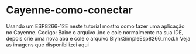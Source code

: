 # Cayenne-como-conectar
Usando um ESP8266-12E neste tutorial mostro como fazer uma aplicação no Cayenne.
Codigo: Baixe o arquivo .ino e cole normalmente na sua IDE, depois crie uma nova aba e cole o arquivo BlynkSimpleEsp8266_mod.h
Veja as imagens que disponibilizei aqui
